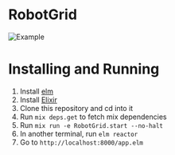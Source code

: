 # RobotGrid

![Example](http://i.giphy.com/3o6ZtjvmhlQpOP0J0s.gif)

# Installing and Running

1. Install [elm](http://elm-lang.org)
2. Install [Elixir](http://elixir-lang.org/)
3. Clone this repository and cd into it
4. Run `mix deps.get` to fetch mix dependencies
5. Run `mix run -e RobotGrid.start --no-halt`
6. In another terminal, run `elm reactor`
7. Go to `http://localhost:8000/app.elm`
